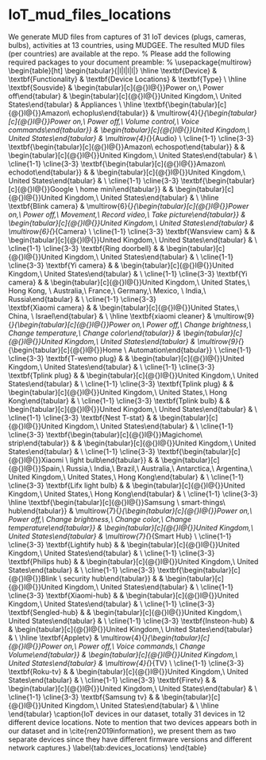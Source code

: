 # IoT_mud_files_locations
 We generate MUD files from captures of 31 IoT devices (plugs, cameras, bulbs), activities at 13 countries, using MUDGEE. The resulted MUD files (per countries) are available at the repo.
% Please add the following required packages to your document preamble:
% \usepackage{multirow}
\begin{table}[ht]
\begin{tabular}{|l|l|l|l|}
\hline
\textbf{Device} &
  \textbf{Functionality} &
  \textbf{Device Locations} &
  \textbf{Type} \\ \hline
\textbf{Sousvide} &
  \begin{tabular}[c]{@{}l@{}}Power on,\\ Power off\end{tabular} &
  \begin{tabular}[c]{@{}l@{}}United Kingdom,\\ United States\end{tabular} &
  Appliances \\ \hline
\textbf{\begin{tabular}[c]{@{}l@{}}Amazon\\ echoplus\end{tabular}} &
  \multirow{4}{*}{\begin{tabular}[c]{@{}l@{}}Power on,\\ Power off,\\ Volume control,\\ Voice commands\end{tabular}} &
  \begin{tabular}[c]{@{}l@{}}United Kingdom,\\ United States\end{tabular} &
  \multirow{4}{*}{Audio} \\ \cline{1-1} \cline{3-3}
\textbf{\begin{tabular}[c]{@{}l@{}}Amazon\\ echospot\end{tabular}} &
   &
  \begin{tabular}[c]{@{}l@{}}United Kingdom,\\ United States\end{tabular} &
   \\ \cline{1-1} \cline{3-3}
\textbf{\begin{tabular}[c]{@{}l@{}}Amazon\\ echodot\end{tabular}} &
   &
  \begin{tabular}[c]{@{}l@{}}United Kingdom,\\ United States\end{tabular} &
   \\ \cline{1-1} \cline{3-3}
\textbf{\begin{tabular}[c]{@{}l@{}}Google \\ home mini\end{tabular}} &
   &
  \begin{tabular}[c]{@{}l@{}}United Kingdom,\\ United States\end{tabular} &
   \\ \hline
\textbf{Blink camera} &
  \multirow{6}{*}{\begin{tabular}[c]{@{}l@{}}Power on,\\ Power off,\\ Movement,\\ Record video,\\ Take picture\end{tabular}} &
  \begin{tabular}[c]{@{}l@{}}United Kingdom,\\ United States\end{tabular} &
  \multirow{6}{*}{Camera} \\ \cline{1-1} \cline{3-3}
\textbf{Wansview cam} &
   &
  \begin{tabular}[c]{@{}l@{}}United Kingdom,\\ United States\end{tabular} &
   \\ \cline{1-1} \cline{3-3}
\textbf{Ring doorbell} &
   &
  \begin{tabular}[c]{@{}l@{}}United Kingdom,\\ United States\end{tabular} &
   \\ \cline{1-1} \cline{3-3}
\textbf{Yi camera} &
   &
  \begin{tabular}[c]{@{}l@{}}United Kingdom,\\ United States\end{tabular} &
   \\ \cline{1-1} \cline{3-3}
\textbf{Yi camera} &
   &
  \begin{tabular}[c]{@{}l@{}}United Kingdom,\\ United States,\\ Hong Kong, \\ Australia,\\ France,\\ Germany,\\ Mexico, \\ India,\\ Russia\end{tabular} &
   \\ \cline{1-1} \cline{3-3}   
\textbf{Xiaomi camera} &
   &
  \begin{tabular}[c]{@{}l@{}}United States,\\ China, \\ Israel\end{tabular} &
   \\ \hline
\textbf{xiaomi cleaner} &
  \multirow{9}{*}{\begin{tabular}[c]{@{}l@{}}Power on,\\  Power off,\\  Change brightness,\\  Change temperature,\\  Change color\end{tabular}} &
  \begin{tabular}[c]{@{}l@{}}United Kingdom,\\ United States\end{tabular} &
 \multirow{9}{*}{\begin{tabular}[c]{@{}l@{}}Home \\ Automation\end{tabular}} \\ \cline{1-1} \cline{3-3}
\textbf{T-wemo plug} &
   &
  \begin{tabular}[c]{@{}l@{}}United Kingdom,\\ United States\end{tabular} &
   \\ \cline{1-1} \cline{3-3}
\textbf{Tplink plug} &
   &
  \begin{tabular}[c]{@{}l@{}}United Kingdom,\\ United States\end{tabular} &
   \\ \cline{1-1} \cline{3-3}
\textbf{Tplink plug} &
   &
  \begin{tabular}[c]{@{}l@{}}United Kingdom,\\ United States,\\ Hong Kong\end{tabular} &
   \\ \cline{1-1} \cline{3-3}
\textbf{Tplink bulb} &
   &
  \begin{tabular}[c]{@{}l@{}}United Kingdom,\\ United States\end{tabular} &
   \\ \cline{1-1} \cline{3-3}
\textbf{Nest T-stat} &
   &
  \begin{tabular}[c]{@{}l@{}}United Kingdom,\\ United States\end{tabular} &
   \\ \cline{1-1} \cline{3-3}
\textbf{\begin{tabular}[c]{@{}l@{}}Magichome\\  strip\end{tabular}} &
   &
  \begin{tabular}[c]{@{}l@{}}United Kingdom,\\ United States\end{tabular} &
   \\ \cline{1-1} \cline{3-3}
\textbf{\begin{tabular}[c]{@{}l@{}}Xiaomi \\ light bulb\end{tabular}} &
   &
  \begin{tabular}[c]{@{}l@{}}Spain,\\ Russia,\\ India,\\ Brazil,\\ Australia,\\ Antarctica,\\ Argentina,\\ United Kingdom,\\ United States,\\ Hong Kong\end{tabular} &
   \\ \cline{1-1} \cline{3-3}
\textbf{Lifx light bulb} &
   &
  \begin{tabular}[c]{@{}l@{}}United Kingdom,\\ United States,\\ Hong Kong\end{tabular} &
   \\ \cline{1-1} \cline{3-3}
 \hline
\textbf{\begin{tabular}[c]{@{}l@{}}Samsung \\ smart-things\\ hub\end{tabular}} &
  \multirow{7}{*}{\begin{tabular}[c]{@{}l@{}}Power on,\\ Power off,\\ Change brightness,\\ Change color,\\ Change temperature\end{tabular}} &
  \begin{tabular}[c]{@{}l@{}}United Kingdom,\\ United States\end{tabular} &
  \multirow{7}{*}{Smart Hub} \\ \cline{1-1} \cline{3-3}
\textbf{Lightify hub} &
   &
  \begin{tabular}[c]{@{}l@{}}United Kingdom,\\ United States\end{tabular} &
   \\ \cline{1-1} \cline{3-3}
\textbf{Philips hub} &
   &
  \begin{tabular}[c]{@{}l@{}}United Kingdom,\\ United States\end{tabular} &
   \\ \cline{1-1} \cline{3-3}
\textbf{\begin{tabular}[c]{@{}l@{}}Blink \\ security hub\end{tabular}} &
   &
  \begin{tabular}[c]{@{}l@{}}United Kingdom,\\ United States\end{tabular} &
   \\ \cline{1-1} \cline{3-3}
\textbf{Xiaomi-hub} &
   &
  \begin{tabular}[c]{@{}l@{}}United Kingdom,\\ United States\end{tabular} &
   \\ \cline{1-1} \cline{3-3}
\textbf{Sengled-hub} &
   &
  \begin{tabular}[c]{@{}l@{}}United Kingdom,\\ United States\end{tabular} &
   \\ \cline{1-1} \cline{3-3}
\textbf{Insteon-hub} &
   &
  \begin{tabular}[c]{@{}l@{}}United Kingdom,\\ United States\end{tabular} &
   \\ \hline
\textbf{Appletv} &
  \multirow{4}{*}{\begin{tabular}[c]{@{}l@{}}Power on,\\ Power off,\\ Voice commands,\\ Change Volume\end{tabular}} &
  \begin{tabular}[c]{@{}l@{}}United Kingdom,\\ United States\end{tabular} &
  \multirow{4}{*}{TV} \\ \cline{1-1} \cline{3-3}
\textbf{Roku-tv} &
   &
  \begin{tabular}[c]{@{}l@{}}United Kingdom,\\ United States\end{tabular} &
   \\ \cline{1-1} \cline{3-3}
\textbf{Firetv} &
   &
  \begin{tabular}[c]{@{}l@{}}United Kingdom,\\ United States\end{tabular} &
   \\ \cline{1-1} \cline{3-3}
\textbf{Samsung tv} &
   &
  \begin{tabular}[c]{@{}l@{}}United Kingdom,\\ United States\end{tabular} &
   \\ \hline
\end{tabular}
\caption{IoT devices in our dataset, totally 31 devices in 12 different device locations.
Note to mention that two devices appears both in our dataset and in \cite{ren2019information}, we present them as two separate devices since they have different firmware versions and different network captures.}
\label{tab:devices_locations}
\end{table}
